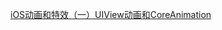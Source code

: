 [iOS动画和特效（一）UIView动画和CoreAnimation](http://liuyanwei.jumppo.com/2015/10/30/iOS-Animation-UIViewAndCoreAnimation.html)
